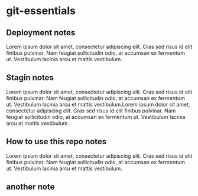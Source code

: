 # git-essentials

## Deployment notes
Lorem ipsum dolor sit amet, consectetur adipiscing elit. Cras sed risus id elit finibus pulvinar. Nam feugiat sollicitudin odio, at accumsan ex fermentum ut. Vestibulum lacinia arcu et mattis vestibulum.

## Stagin notes
Lorem ipsum dolor sit amet, consectetur adipiscing elit. Cras sed risus id elit finibus pulvinar. Nam feugiat sollicitudin odio, at accumsan ex fermentum ut. Vestibulum lacinia arcu et mattis vestibulum.Lorem ipsum dolor sit amet, consectetur adipiscing elit. Cras sed risus id elit finibus pulvinar. Nam feugiat sollicitudin odio, at accumsan ex fermentum ut. Vestibulum lacinia arcu et mattis vestibulum.

## How to use this repo notes
Lorem ipsum dolor sit amet, consectetur adipiscing elit. Cras sed risus id elit finibus pulvinar. Nam feugiat sollicitudin odio, at accumsan ex fermentum ut. Vestibulum lacinia arcu et mattis vestibulum.

## another note